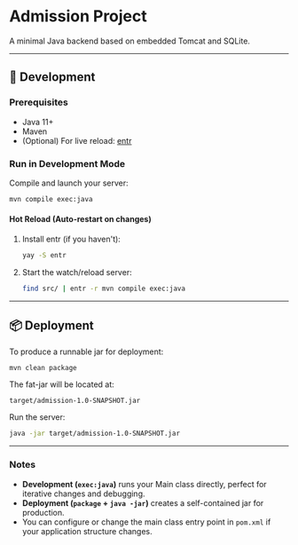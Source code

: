 # Admission Project

A minimal Java backend based on embedded Tomcat and SQLite.

---

## 🚀 Development

### Prerequisites
- Java 11+
- Maven
- (Optional) For live reload: [entr](https://archlinux.org/packages/community/x86_64/entr/)

### Run in Development Mode

Compile and launch your server:
```bash
mvn compile exec:java
```

#### Hot Reload (Auto-restart on changes)

1. Install entr (if you haven't):
   ```bash
   yay -S entr
   ```
2. Start the watch/reload server:
   ```bash
   find src/ | entr -r mvn compile exec:java
   ```

---

## 📦 Deployment

To produce a runnable jar for deployment:
```bash
mvn clean package
```
The fat-jar will be located at:
```
target/admission-1.0-SNAPSHOT.jar
```

Run the server:
```bash
java -jar target/admission-1.0-SNAPSHOT.jar
```

---

### Notes

- **Development (`exec:java`)** runs your Main class directly, perfect for iterative changes and debugging.
- **Deployment (`package` + `java -jar`)** creates a self-contained jar for production.
- You can configure or change the main class entry point in `pom.xml` if your application structure changes.